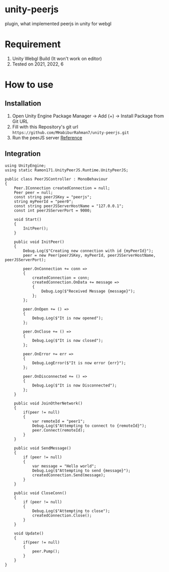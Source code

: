 # unity-peerjs
plugin, what implemented peerjs in unity for webgl

# Requirement
1. Unity Webgl Build (It won't work on editor)
2. Tested on 2021, 2022, 6

# How to use

## Installation
1. Open Unity Engine Package Manager -> Add (+) -> Install Package from Git URL
2. Fill with this Repository's git url `https://github.com/MHabiburRahman7/unity-peerjs.git`
3. Run the peerJS server [Reference](https://github.com/peers/peerjs-server)

## Integration
```
using UnityEngine;
using static Ramon171.UnityPeerJS.Runtime.UnityPeerJS;

public class PeerJSController : MonoBehaviour
{
    Peer.IConnection createdConnection = null;
    Peer peer = null;
    const string peerJSKey = "peerjs";
    string myPeerId = "peer0";
    const string peerJSServerHostName = "127.0.0.1";
    const int peerJSServerPort = 9000;

    void Start()
    {
        InitPeer();
    }

    public void InitPeer()
    {
        Debug.Log($"Creating new connection with id {myPeerId}");
        peer = new Peer(peerJSKey, myPeerId, peerJSServerHostName, peerJSServerPort);
        
        peer.OnConnection += conn => 
        {
            createdConnection = conn;
            createdConnection.OnData += message =>
            {
                Debug.Log($"Received Message {message}");
            };
        };

        peer.OnOpen += () =>
        {
            Debug.Log($"It is now opened");
        };

        peer.OnClose += () => 
        {
            Debug.Log($"It is now closed");
        };

        peer.OnError += err => 
        {
            Debug.LogError($"It is now error {err}");
        };

        peer.OnDisconnected += () => 
        {
            Debug.Log($"It is now Disconnected");
        };
    }

    public void JoinOtherNetwork()
    {
        if(peer != null)
        {
            var remoteId = "peer1";
            Debug.Log($"Attempting to connect to {remoteId}");
            peer.Connect(remoteId);
        }
    }

    public void SendMessage()
    {
        if (peer != null)
        {
            var message = "Hello world";
            Debug.Log($"Attempting to send {message}");
            createdConnection.Send(message);
        }
    }

    public void CloseConn()
    {
        if (peer != null)
        {
            Debug.Log($"Attempting to close");
            createdConnection.Close();
        }
    }

    void Update()
    {
        if(peer != null)
        {
            peer.Pump();
        }
    }
}
```
